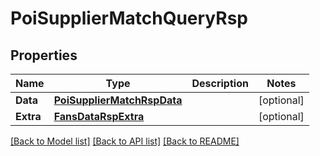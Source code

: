 # PoiSupplierMatchQueryRsp

## Properties

Name | Type | Description | Notes
------------ | ------------- | ------------- | -------------
**Data** | [**PoiSupplierMatchRspData**](PoiSupplierMatchRsp_data.md) |  | [optional] 
**Extra** | [**FansDataRspExtra**](FansDataRsp_extra.md) |  | [optional] 

[[Back to Model list]](../README.md#documentation-for-models) [[Back to API list]](../README.md#documentation-for-api-endpoints) [[Back to README]](../README.md)


